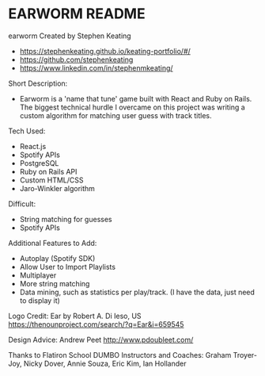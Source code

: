 # EARWORM README

earworm
Created by Stephen Keating
* https://stephenkeating.github.io/keating-portfolio/#/
* https://github.com/stephenkeating
* https://www.linkedin.com/in/stephenmkeating/

Short Description:
* Earworm is a 'name that tune' game built with React and Ruby on Rails. The biggest technical hurdle I overcame on this project was writing a custom algorithm for matching user guess with track titles. 

Tech Used:
* React.js
* Spotify APIs
* PostgreSQL
* Ruby on Rails API
* Custom HTML/CSS
* Jaro-Winkler algorithm

Difficult:
* String matching for guesses
* Spotify APIs

Additional Features to Add:
* Autoplay (Spotify SDK)
* Allow User to Import Playlists
* Multiplayer
* More string matching
* Data mining, such as statistics per play/track. (I have the data, just need to display it)



Logo Credit:
Ear by Robert A. Di Ieso, US 
https://thenounproject.com/search/?q=Ear&i=659545

Design Advice:
Andrew Peet 
http://www.pdoubleet.com/

Thanks to Flatiron School DUMBO Instructors and Coaches:
Graham Troyer-Joy, Nicky Dover, Annie Souza, Eric Kim, Ian Hollander
